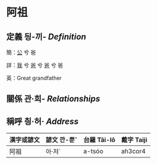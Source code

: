 # 阿祖
## 定義 딍-끼- _Definition_
簡：[公](member8.md) 兮 爸

詳：[我](member1.md) 兮 [爸](member2.md) 兮 [爸](member8.md) 兮 爸

英：Great grandfather

## 關係 관·희- _Relationships_

## 稱呼 칑·허· _Address_

漢字或諺文 | 諺文 깐-뿐ˆ | 台羅 Tâi-lô | 戴字 Taiji
--- | --- | --- | --- 
阿祖 | 아·저ˊ | a-tsóo | ah3cor4 
